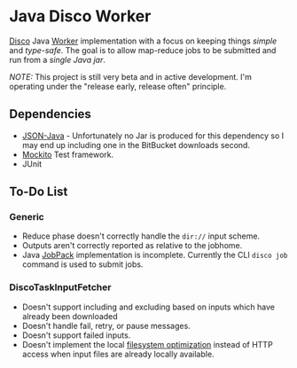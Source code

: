 Java Disco Worker
=================

[Disco](http://discoproject.org) Java
[Worker](http://discoproject.org/doc/howto/worker.html) implementation
with a focus on keeping things *simple* and *type-safe*. The goal is
to allow map-reduce jobs to be submitted and run from a *single Java
jar*.

*NOTE:* This project is still very beta and in active development. I'm
operating under the "release early, release often" principle.

Dependencies
------------

* [JSON-Java](https://github.com/douglascrockford/JSON-java) -
  Unfortunately no Jar is produced for this dependency so I may end up
  including one in the BitBucket downloads second.
* [Mockito](http://code.google.com/p/mockito/) Test framework.
* JUnit

To-Do List
----------

### Generic

* Reduce phase doesn't correctly handle the `dir://` input scheme.
* Outputs aren't correctly reported as relative to the jobhome.
* Java [JobPack](http://discoproject.org/doc/howto/jobpack.html)
  implementation is incomplete. Currently the CLI `disco job` command
  is used to submit jobs.

### DiscoTaskInputFetcher

* Doesn't support including and excluding based on inputs
  which have already been downloaded
* Doesn't handle fail, retry, or pause messages.
* Doesn't support failed inputs.
* Doesn't implement the local
  [filesystem optimization](http://discoproject.org/doc/howto/worker.html#input)
  instead of HTTP access when input files are already locally
  available.
